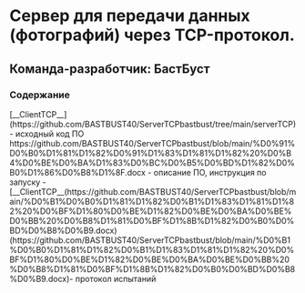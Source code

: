 <H1>Сервер для передачи данных (фотографий) через TCP-протокол. </H1>
<H2>Команда-разработчик: БастБуст</H2>
<H3>Содержание</H3>
[__ClientTCP__] (https://github.com/BASTBUST40/ServerTCPbastbust/tree/main/serverTCP) - исходный код ПО
https://github.com/BASTBUST40/ServerTCPbastbust/blob/main/%D0%91%D0%B0%D1%81%D1%82%D0%91%D1%83%D1%81%D1%82%20%D0%B4%D0%BE%D0%BA%D1%83%D0%BC%D0%B5%D0%BD%D1%82%D0%B0%D1%86%D0%B8%D1%8F.docx - описание ПО, инструкция по запуску
- [__ClientTCP__(https://github.com/BASTBUST40/ServerTCPbastbust/blob/main/%D0%B1%D0%B0%D1%81%D1%82%D0%B1%D1%83%D1%81%D1%82%20%D0%BF%D1%80%D0%BE%D1%82%D0%BE%D0%BA%D0%BE%D0%BB%20%D0%B8%D1%81%D0%BF%D1%8B%D1%82%D0%B0%D0%BD%D0%B8%D0%B9.docx)
(https://github.com/BASTBUST40/ServerTCPbastbust/blob/main/%D0%B1%D0%B0%D1%81%D1%82%D0%B1%D1%83%D1%81%D1%82%20%D0%BF%D1%80%D0%BE%D1%82%D0%BE%D0%BA%D0%BE%D0%BB%20%D0%B8%D1%81%D0%BF%D1%8B%D1%82%D0%B0%D0%BD%D0%B8%D0%B9.docx)- протокол испытаний
